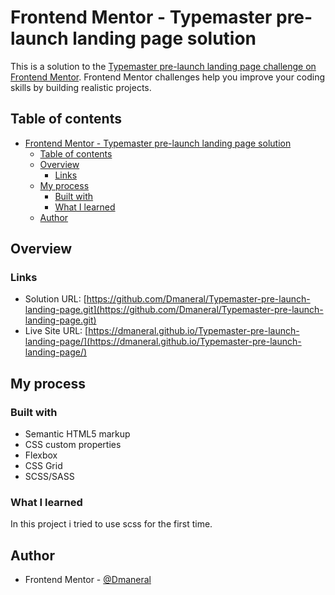 # Frontend Mentor - Typemaster pre-launch landing page solution

This is a solution to the [Typemaster pre-launch landing page challenge on Frontend Mentor](). Frontend Mentor challenges help you improve your coding skills by building realistic projects.

## Table of contents

- [Frontend Mentor - Typemaster pre-launch landing page solution](#frontend-mentor---typemaster-pre-launch-landing-page-solution)
  - [Table of contents](#table-of-contents)
  - [Overview](#overview)
    - [Links](#links)
  - [My process](#my-process)
    - [Built with](#built-with)
    - [What I learned](#what-i-learned)
  - [Author](#author)

## Overview

### Links

- Solution URL: [https://github.com/Dmaneral/Typemaster-pre-launch-landing-page.git](https://github.com/Dmaneral/Typemaster-pre-launch-landing-page.git)
- Live Site URL: [https://dmaneral.github.io/Typemaster-pre-launch-landing-page/](https://dmaneral.github.io/Typemaster-pre-launch-landing-page/)

## My process

### Built with

- Semantic HTML5 markup
- CSS custom properties
- Flexbox
- CSS Grid
- SCSS/SASS

### What I learned

  In this project i tried to use scss for the first time.


## Author

- Frontend Mentor - [@Dmaneral](https://www.frontendmentor.io/profile/Dmaneral)


